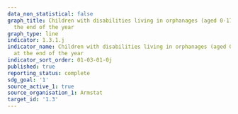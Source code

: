 ```yaml
---
data_non_statistical: false
graph_title: Children with disabilities living in orphanages (aged 0-17 years) at
  the end of the year
graph_type: line
indicator: 1.3.1.j
indicator_name: Children with disabilities living in orphanages (aged 0-17 years)
  at the end of the year
indicator_sort_order: 01-03-01-0j
published: true
reporting_status: complete
sdg_goal: '1'
source_active_1: true
source_organisation_1: Armstat
target_id: '1.3'
---
```

